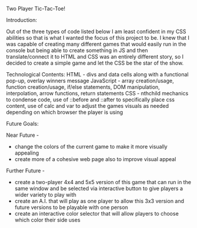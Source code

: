 Two Player Tic-Tac-Toe!

Introduction:

Out of the three types of code listed below I am least confident in my CSS abilities so that is what I wanted the focus of this project to be. I knew that I was capable of creating many different games that would easily run in the console but being able to create something in JS and then translate/connect it to HTML and CSS was an entirely different story, so I decided to create a simple game and let the CSS be the star of the show.


Technological Contents:
HTML - divs and data cells along with a functional pop-up, overlay winners message
JavaScript - array creation/usage, function creation/usage, if/else statements, DOM manipulation, interpolation, arrow functions, return statements
CSS - nthchild mechanics to condense code, use of ::before and ::after to specifically place css content, use of calc and var to adjust the games visuals as needed depending on which browser the player is using

Future Goals:

Near Future - 
- change the colors of the current game to make it more visually appealing
- create more of a cohesive web page also to improve visual appeal

Further Future -
- create a two-player 4x4 and 5x5 version of this game that can run in the same window and be selected via interactive button to give players a wider variety to play with
- create an A.I. that will play as one player to allow this 3x3 version and future versions to be playable with one person
- create an interactive color selector that will allow players to choose which color their side uses